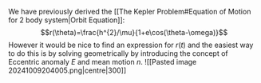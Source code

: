 We have previously derived the [[The Kepler Problem#Equation of Motion for 2 body system|Orbit Equation]]:
$$r(\theta)=\frac{h^{2}/\mu}{1+e\cos(\theta-\omega)}$$
However it would be nice to find an expression for $r(t)$ and the easiest way to do this is by solving geometrically by introducing the concept of Eccentric anomaly $E$ and mean motion $n$.
![[Pasted image 20241009204005.png|centre|300]]

